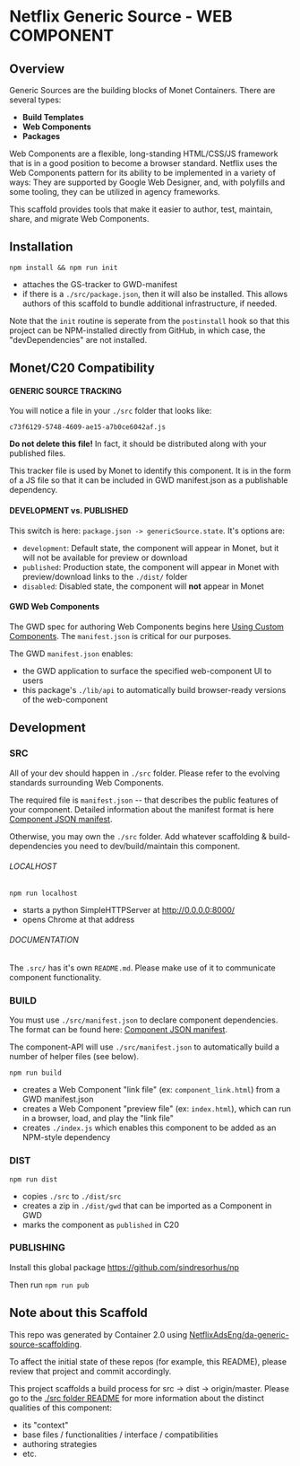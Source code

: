 # Netflix Generic Source - WEB COMPONENT

## Overview

Generic Sources are the building blocks of Monet Containers. There are several types:

* **Build Templates**
* **Web Components**
* **Packages**

Web Components are a flexible, long-standing HTML/CSS/JS framework that is in a good position to become a browser standard. Netflix
uses the Web Components pattern for its ability to be implemented in a variety of ways: They are supported by Google Web Designer,
and, with polyfills and some tooling, they can be utilized in agency frameworks.

This scaffold provides tools that make it easier to author, test, maintain, share, and migrate Web Components.

## Installation

`npm install && npm run init`

* attaches the GS-tracker to GWD-manifest
* if there is a `./src/package.json`, then it will also be installed. This allows authors of this scaffold to bundle additional infrastructure, if needed.

Note that the `init` routine is seperate from the `postinstall` hook so that this project can be NPM-installed directly from GitHub, in which case, the 
"devDependencies" are not installed.

## Monet/C20 Compatibility

#### GENERIC SOURCE TRACKING

You will notice a file in your `./src` folder that looks like:

`c73f6129-5748-4609-ae15-a7b0ce6042af.js`

**Do not delete this file!** In fact, it should be distributed along with your published files.

This tracker file is used by Monet to identify this component. It is in the form of a JS file so that it can
be included in GWD manifest.json as a publishable dependency.

#### DEVELOPMENT vs. PUBLISHED

This switch is here: `package.json -> genericSource.state`. It's options are:

* `development`: Default state, the component will appear in Monet, but it will not be available for preview or download
* `published`: Production state, the component will appear in Monet with preview/download links to the `./dist/` folder
* `disabled`: Disabled state, the component will **not** appear in Monet

#### GWD Web Components

The GWD spec for authoring Web Components begins here [Using Custom Components](https://support.google.com/webdesigner/topic/6175722?hl=en&ref_topic=3181232).
The `manifest.json` is critical for our purposes.

The GWD `manifest.json` enables:

* the GWD application to surface the specified web-component UI to users
* this package's `./lib/api` to automatically build browser-ready versions of the web-component

## Development

### SRC

All of your dev should happen in `./src` folder. Please refer to the evolving standards surrounding Web Components.

The required file is `manifest.json` -- that describes the public features of your component. Detailed information
about the manifest format is here [Component JSON manifest](https://support.google.com/webdesigner/answer/6172389?hl=en).

Otherwise, you may own the `./src` folder. Add whatever scaffolding & build-dependencies you need to dev/build/maintain this component.

###### LOCALHOST

`npm run localhost`

* starts a python SimpleHTTPServer at http://0.0.0.0:8000/
* opens Chrome at that address

###### DOCUMENTATION

The `.src/` has it's own `README.md`. Please make use of it to communicate component functionality.

### BUILD

You must use `./src/manifest.json` to declare component dependencies. The format can be found here: [Component JSON manifest](https://support.google.com/webdesigner/answer/6172389?hl=en).

The component-API will use `./src/manifest.json` to automatically build a number of helper files (see below).

`npm run build`

* creates a Web Component "link file" (ex: `component_link.html`) from a GWD manifest.json
* creates a Web Component "preview file" (ex: `index.html`), which can run in a browser, load, and play the "link file"
* creates `./index.js` which enables this component to be added as an NPM-style dependency

### DIST

`npm run dist`

* copies `./src` to `./dist/src`
* creates a zip in `./dist/gwd` that can be imported as a Component in GWD
* marks the component as `published` in C20

### PUBLISHING

Install this global package https://github.com/sindresorhus/np

Then run `npm run pub`

## Note about this Scaffold

This repo was generated by Container 2.0 using [NetflixAdsEng/da-generic-source-scaffolding](https://github.com/NetflixAdsEng/da-generic-source-scaffolding).

To affect the initial state of these repos (for example, this README), please review that project and commit accordingly.

This project scaffolds a build process for src -> dist -> origin/master. Please go to the [./src folder README](./src) for more information about the distinct qualities of this component:

* its "context"
* base files / functionalities / interface / compatibilities
* authoring strategies
* etc.
